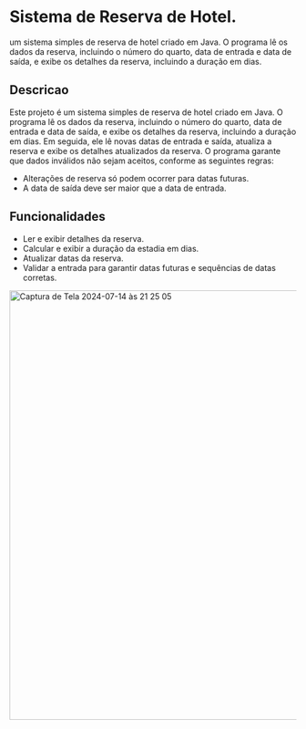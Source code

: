 # Sistema de Reserva de Hotel.
um sistema simples de reserva de hotel criado em Java. O programa lê os dados da reserva, incluindo o número do quarto, data de entrada e data de saída, e exibe os detalhes da reserva, incluindo a duração em dias. 

 
## Descricao
Este projeto é um sistema simples de reserva de hotel criado em Java. O programa lê os dados da reserva, incluindo o número do quarto, data de entrada e data de saída, e exibe os detalhes da reserva, incluindo a duração em dias. Em seguida, ele lê novas datas de entrada e saída, atualiza a reserva e exibe os detalhes atualizados da reserva. O programa garante que dados inválidos não sejam aceitos, conforme as seguintes regras:

- Alterações de reserva só podem ocorrer para datas futuras.
- A data de saída deve ser maior que a data de entrada.

## Funcionalidades
- Ler e exibir detalhes da reserva.
- Calcular e exibir a duração da estadia em dias.
- Atualizar datas da reserva.
- Validar a entrada para garantir datas futuras e sequências de datas corretas.


<img width="753" alt="Captura de Tela 2024-07-14 às 21 25 05" src="https://github.com/user-attachments/assets/6fdae0a5-54a1-4f70-a032-c809257f26fa">

